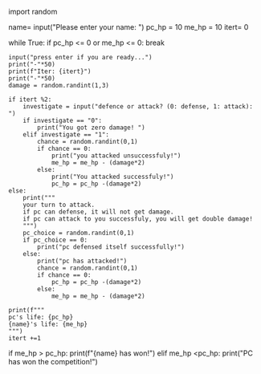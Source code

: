 import random

name= input("Please enter your name: ")
pc_hp = 10
me_hp = 10
itert= 0

while True:
    if pc_hp <= 0 or me_hp <= 0:
        break

    input("press enter if you are ready...")
    print("-"*50)
    print(f"Iter: {itert}")
    print("-"*50)
    damage = random.randint(1,3)

    if itert %2:
        investigate = input("defence or attack? (0: defense, 1: attack): ")
        if investigate == "0":
            print("You got zero damage! ")
        elif investigate == "1":
            chance = random.randint(0,1)
            if chance == 0:
                print("you attacked unsuccessfuly!")
                me_hp = me_hp - (damage*2)
            else:
                print("You attacked successfuly!")
                pc_hp = pc_hp -(damage*2)
    else:
        print("""
        your turn to attack.
        if pc can defense, it will not get damage.
        if pc can attack to you successfuly, you will get double damage!
        """)
        pc_choice = random.randint(0,1)
        if pc_choice == 0:
            print("pc defensed itself successfully!")
        else:
            print("pc has attacked!")
            chance = random.randint(0,1)
            if chance == 0:
                pc_hp = pc_hp -(damage*2)
            else:
                me_hp = me_hp - (damage*2)

    print(f"""
    pc's life: {pc_hp}
    {name}'s life: {me_hp}
    """)
    itert +=1

if me_hp > pc_hp:
    print(f"{name} has won!")
elif me_hp <pc_hp:
    print("PC has won the competition!")
